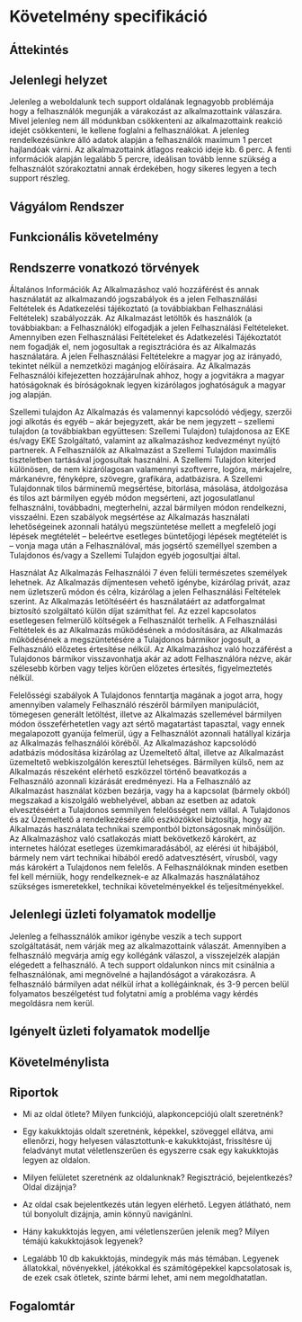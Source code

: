 # Követelmény specifikáció

## Áttekintés


## Jelenlegi helyzet
Jelenleg a weboldalunk tech support oldalának legnagyobb problémája hogy a felhasználók megunják a várakozást az alkalmazottaink válaszára.
Mivel jelenleg nem áll módunkban csökkenteni az alkalmazottaink reakció idejét csökkenteni, le kellene foglalni a felhasználókat.
A jelenleg rendelkezésünkre álló adatok alapján a felhasználók maximum 1 percet hajlandóak várni.
Az alkalmazottaink átlagos reakció ideje kb. 6 perc.
A fenti információk alapján legalább 5 percre, ideálisan tovább lenne szükség a felhasználót szórakoztatni annak érdekében, hogy sikeres legyen a tech support részleg.

## Vágyálom Rendszer

## Funkcionális követelmény



## Rendszerre vonatkozó törvények

Általános Információk
Az Alkalmazáshoz való hozzáférést és annak használatát az alkalmazandó jogszabályok és a jelen Felhasználási Feltételek és Adatkezelési tájékoztató (a továbbiakban Felhasználási Feltételek) szabályozzák. Az Alkalmazást letöltők és használók (a továbbiakban: a Felhasználók) elfogadják a jelen Felhasználási Feltételeket. Amennyiben ezen Felhasználási Feltételeket és Adatkezelési Tájékoztatót nem fogadják el, nem jogosultak a regisztrációra és az Alkalmazás használatára.
A jelen Felhasználási Feltételekre a magyar jog az irányadó, tekintet nélkül a nemzetközi magánjog előírásaira. Az Alkalmazás Felhasználói kifejezetten hozzájárulnak ahhoz, hogy a jogvitákra a magyar hatóságoknak és bíróságoknak legyen kizárólagos joghatóságuk a magyar jog alapján.

Szellemi tulajdon
Az Alkalmazás és valamennyi kapcsolódó védjegy, szerzői jogi alkotás és egyéb – akár bejegyzett, akár be nem jegyzett – szellemi tulajdon (a továbbiakban együttesen: Szellemi Tulajdon) tulajdonosa az EKE és/vagy EKE Szolgáltató, valamint az alkalmazáshoz kedvezményt nyújtó partnerek. A Felhasználók az Alkalmazást a Szellemi Tulajdon maximális tiszteletben tartásával jogosultak használni. A Szellemi Tulajdon kiterjed különösen, de nem kizárólagosan valamennyi szoftverre, logóra, márkajelre, márkanévre, fényképre, szövegre, grafikára, adatbázisra. A Szellemi Tulajdonnak tilos bárminemű megsértése, bitorlása, másolása, átdolgozása és tilos azt bármilyen egyéb módon megsérteni, azt jogosulatlanul felhasználni, továbbadni, megterhelni, azzal bármilyen módon rendelkezni, visszaélni. Ezen szabályok megsértése az Alkalmazás használati lehetőségeinek azonnali hatályú megszüntetése mellett a megfelelő jogi lépések megtételét – beleértve esetleges büntetőjogi lépések megtételét is – vonja maga után a Felhasználóval, más jogsértő személlyel szemben a Tulajdonos és/vagy a Szellemi Tulajdon egyéb jogosultjai által.

Használat
Az Alkalmazás Felhasználói 7 éven felüli természetes személyek lehetnek. Az Alkalmazás díjmentesen vehető igénybe, kizárólag privát, azaz nem üzletszerű módon és célra, kizárólag a jelen Felhasználási Feltételek szerint. Az Alkalmazás letöltéséért és használatáért az adatforgalmat biztosító szolgáltató külön díjat számíthat fel. Az ezzel kapcsolatos esetlegesen felmerülő költségek a Felhasználót terhelik.
A Felhasználási Feltételek és az Alkalmazás működésének a módosítására, az Alkalmazás működésének a megszüntetésére a Tulajdonos bármikor jogosult, a Felhasználó előzetes értesítése nélkül. Az Alkalmazáshoz való hozzáférést a Tulajdonos bármikor visszavonhatja akár az adott Felhasználóra nézve, akár szélesebb körben vagy teljes körűen előzetes értesítés, figyelmeztetés nélkül.

Felelősségi szabályok
A Tulajdonos fenntartja magának a jogot arra, hogy amennyiben valamely Felhasználó részéről bármilyen manipulációt, tömegesen generált letöltést, illetve az Alkalmazás szellemével bármilyen módon összeférhetetlen vagy azt sértő magatartást tapasztal, vagy ennek megalapozott gyanúja felmerül, úgy a Felhasználót azonnali hatállyal kizárja az Alkalmazás felhasználói köréből.
Az Alkalmazáshoz kapcsolódó adatbázis módosítása kizárólag az Üzemeltető által, illetve az Alkalmazást üzemeltető webkiszolgálón keresztül lehetséges. Bármilyen külső, nem az Alkalmazás részeként elérhető eszközzel történő beavatkozás a Felhasználó azonnali kizárását eredményezi.
Ha a Felhasználó az Alkalmazást használat közben bezárja, vagy ha a kapcsolat (bármely okból) megszakad a kiszolgáló webhelyével, abban az esetben az adatok elvesztéséért a Tulajdonos semmilyen felelősséget nem vállal. A Tulajdonos és az Üzemeltető a rendelkezésére álló eszközökkel biztosítja, hogy az Alkalmazás használata technikai szempontból biztonságosnak minősüljön. Az Alkalmazáshoz való csatlakozás miatt bekövetkező károkért, az internetes hálózat esetleges üzemkimaradásából, az elérési út hibájából, bármely nem várt technikai hibából eredő adatvesztésért, vírusból, vagy más károkért a Tulajdonos nem felelős. A Felhasználóknak minden esetben fel kell mérniük, hogy rendelkeznek-e az Alkalmazás használatához szükséges ismeretekkel, technikai követelményekkel és teljesítményekkel.

## Jelenlegi üzleti folyamatok modellje
Jelenleg a felhassználók amikor igénybe veszik a tech support szolgáltatását, nem várják meg az alkalmazottaink válaszát.
Amennyiben a felhasználó megvárja amíg egy kollégánk válaszol, a visszejelzék alapján elégedett a felhasználó.
A tech support oldalunkon nincs mit csinálnia a felhasználónak, ami megnövelné a hajlandóságot a várakozásra.
A felhasználó bármilyen adat nélkül írhat a kollégáinknak, és 3-9 percen belül folyamatos beszélgetést tud folytatni amíg a probléma vagy kérdés megoldásra nem kerül.


## Igényelt üzleti folyamatok modellje

## Követelménylista

## Riportok

- Mi az oldal ötlete? Milyen funkciójú, alapkoncepciójú olalt szeretnénk?
- Egy kakukktojás oldalt szeretnénk, képekkel, szöveggel ellátva, ami ellenőrzi, hogy helyesen választottunk-e kakukktojást, frissítésre új feladványt mutat véletlenszerűen és egyszerre csak egy kakukktojás legyen az oldalon.

- Milyen felületet szeretnénk az oldalunknak? Regisztráció, bejelentkezés? Oldal dizájnja?
- Az oldal csak bejelentkezés után legyen elérhető. Legyen átlátható, nem túl bonyolult dizájnja, amin könnyű navigánlni.

- Hány kakukktojás legyen, ami véletlenszerűen jelenik meg? Milyen témájú kakukktojások legyenek?
- Legalább 10 db kakukktojás, mindegyik más más témában. Legyenek állatokkal, növényekkel, játékokkal és számítógépekkel kapcsolatosak is, de ezek csak ötletek, szinte bármi lehet, ami nem megoldhatatlan.

## Fogalomtár 
